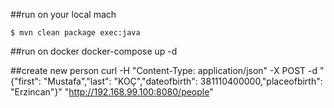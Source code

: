 ##run on your local mach
	
	$ mvn clean package exec:java

##run on docker
	docker-compose up -d
	
##create new person
curl -H "Content-Type: application/json" -X POST -d "{\"first\": \"Mustafa\",\"last\": \"KOÇ\",\"dateofbirth\": 381110400000,\"placeofbirth\": \"Erzincan\"}" "http://192.168.99.100:8080/people"
